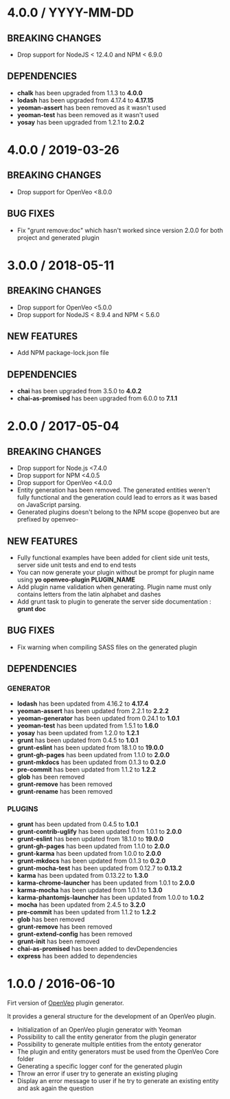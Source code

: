 # 4.0.0 / YYYY-MM-DD

## BREAKING CHANGES

- Drop support for NodeJS &lt; 12.4.0 and NPM &lt; 6.9.0

## DEPENDENCIES

- **chalk** has been upgraded from 1.1.3 to **4.0.0**
- **lodash** has been upgraded from 4.17.4 to **4.17.15**
- **yeoman-assert** has been removed as it wasn't used
- **yeoman-test** has been removed as it wasn't used
- **yosay** has been upgraded from 1.2.1 to **2.0.2**

# 4.0.0 / 2019-03-26

## BREAKING CHANGES

- Drop support for OpenVeo &lt;8.0.0

## BUG FIXES

- Fix "grunt remove:doc" which hasn't worked since version 2.0.0 for both project and generated plugin

# 3.0.0 / 2018-05-11

## BREAKING CHANGES

- Drop support for OpenVeo &lt;5.0.0
- Drop support for NodeJS &lt; 8.9.4 and NPM &lt; 5.6.0

## NEW FEATURES

- Add NPM package-lock.json file

## DEPENDENCIES

- **chai** has been upgraded from 3.5.0 to **4.0.2**
- **chai-as-promised** has been upgraded from 6.0.0 to **7.1.1**

# 2.0.0 / 2017-05-04

## BREAKING CHANGES

- Drop support for Node.js &lt;7.4.0
- Drop support for NPM &lt;4.0.5
- Drop support for OpenVeo &lt;4.0.0
- Entity generation has been removed. The generated entities weren't fully functional and the generation could lead to errors as it was based on JavaScript parsing.
- Generated plugins doesn't belong to the NPM scope @openveo but are prefixed by openveo-

## NEW FEATURES

- Fully functional examples have been added for client side unit tests, server side unit tests and end to end tests
- You can now generate your plugin without be prompt for plugin name using **yo openveo-plugin PLUGIN_NAME**
- Add plugin name validation when generating. Plugin name must only contains letters from the latin alphabet and dashes
- Add grunt task to plugin to generate the server side documentation : **grunt doc**

## BUG FIXES

- Fix warning when compiling SASS files on the generated plugin

## DEPENDENCIES

### GENERATOR

- **lodash** has been updated from 4.16.2 to **4.17.4**
- **yeoman-assert** has been updated from 2.2.1 to **2.2.2**
- **yeoman-generator** has been updated from 0.24.1 to **1.0.1**
- **yeoman-test** has been updated from 1.5.1 to **1.6.0**
- **yosay** has been updated from 1.2.0 to **1.2.1**
- **grunt** has been updated from 0.4.5 to **1.0.1**
- **grunt-eslint** has been updated from 18.1.0 to **19.0.0**
- **grunt-gh-pages** has been updated from 1.1.0 to **2.0.0**
- **grunt-mkdocs** has been updated from 0.1.3 to **0.2.0**
- **pre-commit** has been updated from 1.1.2 to **1.2.2**
- **glob** has been removed
- **grunt-remove** has been removed
- **grunt-rename** has been removed

### PLUGINS

- **grunt** has been updated from 0.4.5 to **1.0.1**
- **grunt-contrib-uglify** has been updated from 1.0.1 to **2.0.0**
- **grunt-eslint** has been updated from 18.1.0 to **19.0.0**
- **grunt-gh-pages** has been updated from 1.1.0 to **2.0.0**
- **grunt-karma** has been updated from 1.0.0 to **2.0.0**
- **grunt-mkdocs** has been updated from 0.1.3 to **0.2.0**
- **grunt-mocha-test** has been updated from 0.12.7 to **0.13.2**
- **karma** has been updated from 0.13.22 to **1.3.0**
- **karma-chrome-launcher** has been updated from 1.0.1 to **2.0.0**
- **karma-mocha** has been updated from 1.0.1 to **1.3.0**
- **karma-phantomjs-launcher** has been updated from 1.0.0 to **1.0.2**
- **mocha** has been updated from 2.4.5 to **3.2.0**
- **pre-commit** has been updated from 1.1.2 to **1.2.2**
- **glob** has been removed
- **grunt-remove** has been removed
- **grunt-extend-config** has been removed
- **grunt-init** has been removed
- **chai-as-promised** has been added to devDependencies
- **express** has been added to dependencies

# 1.0.0 / 2016-06-10

Firt version of [OpenVeo](https://github.com/veo-labs/openveo-core) plugin generator.

It provides a general structure for the development of an OpenVeo plugin.

- Initialization of an OpenVeo plugin generator with Yeoman
- Possibility to call the entity generator from the plugin generator
- Possibility to generate multiple entities from the entoty generator
- The plugin and entity generators must be used from the OpenVeo Core folder
- Generating a specific logger conf for the generated plugin
- Throw an error if user try to generate an existing pluging
- Display an error message to user if he try to generate an existing entity and ask again the question
